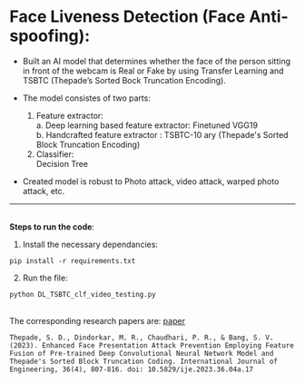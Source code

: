 # Face Liveness Detection (Face Anti-spoofing):  

- Built an AI model that determines whether the face of the person sitting in front of the webcam is Real or Fake by using Transfer Learning and TSBTC (Thepade’s Sorted Bock Truncation Encoding).

- The model consistes of two parts:
    1. Feature extractor:  
        a. Deep learning based feature extractor: Finetuned VGG19  
        b. Handcrafted feature extractor        : TSBTC-10 ary (Thepade's Sorted Block Truncation Encoding)  
    3. Classifier:  
         Decision Tree    

- Created model is robust to Photo attack, video attack, warped photo attack, etc.

---   
\
**Steps to run the code**:  

1. Install the necessary dependancies:
```
pip install -r requirements.txt
```

2. Run the file:
```
python DL_TSBTC_clf_video_testing.py
```
\
The corresponding research papers are: [paper](https://www.ije.ir/article_161610.html)  
```
Thepade, S. D., Dindorkar, M. R., Chaudhari, P. R., & Bang, S. V.  (2023). Enhanced Face Presentation Attack Prevention Employing Feature Fusion of Pre-trained Deep Convolutional Neural Network Model and Thepade's Sorted Block Truncation Coding. International Journal of Engineering, 36(4), 807-816. doi: 10.5829/ije.2023.36.04a.17
```
